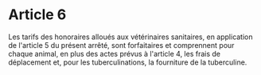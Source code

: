 # Article 6

Les tarifs des honoraires alloués aux vétérinaires sanitaires, en application de l'article 5 du présent arrêté, sont forfaitaires et comprennent pour chaque animal, en plus des actes prévus à l'article 4, les frais de déplacement et, pour les tuberculinations, la fourniture de la tuberculine.

